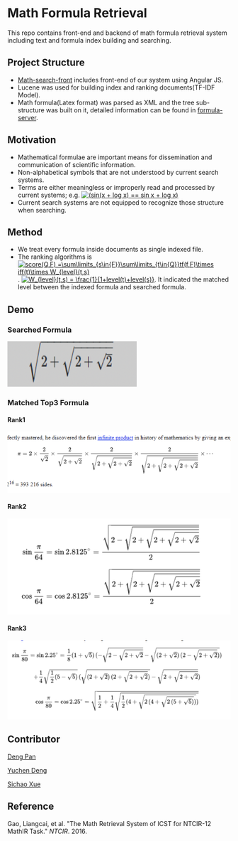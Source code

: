 # Math Formula Retrieval 

This repo contains front-end and backend of math formula retrieval system including text and formula index building and searching.

## Project Structure

* [Math-search-front](https://github.com/dengpenn/Math-Formula-Retrieval/tree/master/Math-search-front) includes front-end of our system using Angular JS.
* Lucene was used for building index and ranking documents(TF-IDF Model).
* Math formula(Latex format) was parsed as XML and the tree sub-structure was built on it, detailed information can be found in [formula-server](https://github.com/dengpenn/Math-Formula-Retrieval/tree/master/formula-server).

## Motivation

* Mathematical formulae are important means for dissemination and communication of scientific information.
* Non-alphabetical symbols that are not understood by current search systems.
* Terms are either meaningless or improperly read and processed by current systems; e.g. <a href="https://www.codecogs.com/eqnedit.php?latex=(sin(x&space;&plus;&space;log&space;x)&space;==&space;sin&space;x&space;&plus;&space;log&space;x)" target="_blank"><img src="https://latex.codecogs.com/gif.latex?(sin(x&space;&plus;&space;log&space;x)&space;==&space;sin&space;x&space;&plus;&space;log&space;x)" title="(sin(x + log x) == sin x + log x)" /></a>
* Current search systems are not equipped to recognize those structure when searching.

## Method

* We treat every formula inside documents as single indexed file. 
* The ranking algorithms is <a href="https://www.codecogs.com/eqnedit.php?latex=score(Q,F)&space;=\sum\limits_{s\in{F}}\sum\limits_{t\in{Q}}tf(f,F)\times&space;iff(t)\times&space;W_{level}(t,s)" target="_blank"><img src="https://latex.codecogs.com/gif.latex?score(Q,F)&space;=\sum\limits_{s\in{F}}\sum\limits_{t\in{Q}}tf(f,F)\times&space;iff(t)\times&space;W_{level}(t,s)" title="score(Q,F) =\sum\limits_{s\in{F}}\sum\limits_{t\in{Q}}tf(f,F)\times iff(t)\times W_{level}(t,s)" /></a>. <a href="https://www.codecogs.com/eqnedit.php?latex=W_{level}(t,s)&space;=&space;\frac{1}{1&plus;level(t)&plus;level(s)}" target="_blank"><img src="https://latex.codecogs.com/gif.latex?W_{level}(t,s)&space;=&space;\frac{1}{1&plus;level(t)&plus;level(s)}" title="W_{level}(t,s) = \frac{1}{1+level(t)+level(s)}" /></a>. It indicated the matched level between the indexed formula and searched  formula.

## Demo

### Searched Formula

![image-20190427214756275](./img/search_result.png)



### Matched Top3 Formula

#### Rank1

![image-20190427214432442](./img/match_result1.png)

#### Rank2



![image-20190427214619160](./img/match_result2.png)

#### Rank3

![image-20190427214644396](./img/match_result3.png)

## Contributor

[Deng Pan](<https://github.com/dengpenn>)

[Yuchen Deng](<https://github.com/lethelimited>)

[Sichao Xue](<https://github.com/xuesichao>)

## Reference 

Gao, Liangcai, et al. "The Math Retrieval System of ICST for NTCIR-12 MathIR Task." *NTCIR*. 2016.